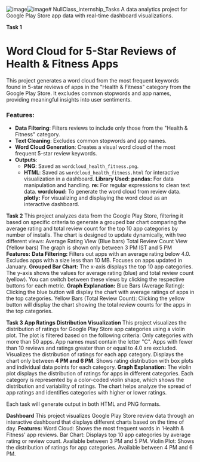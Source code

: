![image](https://github.com/user-attachments/assets/fe9513ac-dc29-4810-b505-01619cfafb9c)![image](https://github.com/user-attachments/assets/158ddbbc-bbbc-42ce-bf4e-842663f132c9)# NullClass_internship_Tasks
A data analytics project for Google Play Store app data with real-time dashboard visualizations.

**Task 1**
# Word Cloud for 5-Star Reviews of Health & Fitness Apps
This project generates a word cloud from the most frequent keywords found in 5-star reviews of apps in the "Health & Fitness" category from the Google Play Store. It
excludes common stopwords and app names, providing meaningful insights into user sentiments.
### Features:
- **Data Filtering**: Filters reviews to include only those from the "Health & Fitness" category.
- **Text Cleaning**: Excludes common stopwords and app names.
- **Word Cloud Generation**: Creates a visual word cloud of the most frequent 5-star review keywords.
- **Outputs**:
  - **PNG**: Saved as `wordcloud_health_fitness.png`.
  - **HTML**: Saved as `wordcloud_health_fitness.html` for interactive visualization in a dashboard.
**Library Used:**
**pandas:** For data manipulation and handling.
**re:** For regular expressions to clean text data.
**wordcloud:** To generate the word cloud from review data.
**plotly:** For visualizing and displaying the word cloud as an interactive dashboard.

**Task 2**
This project analyzes data from the Google Play Store, filtering it based on specific criteria to generate a grouped bar chart comparing the average rating and total review count for the top 10 app categories by number of installs. The chart is designed to update dynamically, with two different views:
Average Rating View (Blue bars)
Total Review Count View (Yellow bars)
The graph is shown only between 3 PM IST and 5 PM
**Features:**
**Data Filtering:**
Filters out apps with an average rating below 4.0.
Excludes apps with a size less than 10 MB.
Focuses on apps updated in January.
**Grouped Bar Chart:**
The x-axis displays the top 10 app categories.
The y-axis shows the values for average rating (blue) and total review count (yellow).
You can switch between these views by clicking the respective buttons for each metric.
**Graph Explanation:**
Blue Bars (Average Rating): Clicking the blue button will display the chart with average ratings of apps in the top categories.
Yellow Bars (Total Review Count): Clicking the yellow button will display the chart showing the total review counts for the apps in the top categories.

**Task 3**
**App Ratings Distribution Visualization**
This project visualizes the distribution of ratings for Google Play Store app categories using a violin plot. The plot is filtered based on the following criteria:
Only categories with more than 50 apps.
App names must contain the letter "C".
Apps with fewer than 10 reviews and ratings greater than or equal to 4.0 are excluded.
Visualizes the distribution of ratings for each app category.
Displays the chart only between **4 PM and 6 PM**.
Shows rating distribution with box plots and individual data points for each category.
**Graph Explanation:**
The violin plot displays the distribution of ratings for apps in different categories. Each category is represented by a color-coded violin shape, which shows the distribution and variability of ratings.
The chart helps analyze the spread of app ratings and identifies categories with higher or lower ratings.

Each task will generate output in both HTML and PNG formats.

**Dashboard**
This project visualizes Google Play Store review data through an interactive dashboard that displays different charts based on the time of day.
**Features:**
Word Cloud: Shows the most frequent words in 'Health & Fitness' app reviews.
Bar Chart: Displays top 10 app categories by average rating or review count. Available between 3 PM and 5 PM.
Violin Plot: Shows the distribution of ratings for app categories. Available between 4 PM and 6 PM.
